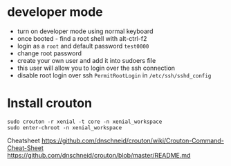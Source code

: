# developer mode
- turn on developer mode using normal keyboard
- once booted - find a root shell with alt-ctrl-f2
- login as a `root` and default password `test0000`
- change root password 
- create your own user  and add it into sudoers file 
- this user will allow you to login over the ssh connection
- disable root login over ssh `PermitRootLogin` in `/etc/ssh/sshd_config`

# Install crouton 
```
sudo crouton -r xenial -t core -n xenial_workspace
sudo enter-chroot -n xenial_workspace
```

Cheatsheet
https://github.com/dnschneid/crouton/wiki/Crouton-Command-Cheat-Sheet
https://github.com/dnschneid/crouton/blob/master/README.md
